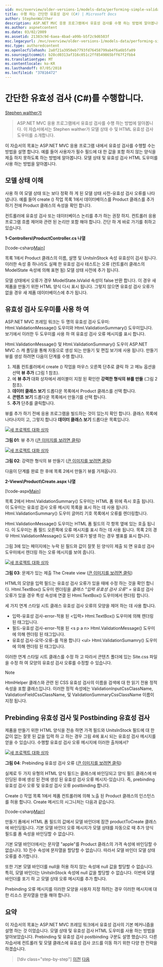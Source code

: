 ```yaml
---
uid: mvc/overview/older-versions-1/models-data/performing-simple-validation-cs
title: 수행 하는 간단한 유효성 검사 (C#) | Microsoft Docs
author: StephenWalther
description: ASP.NET MVC 응용 프로그램에서 유효성 검사를 수행 하는 방법에 알아봅니다. 이 자습서에서는 Stephen walther가 모델 상태 및 유효성 검사 HTML 도우미를 소개 하는 중...
ms.author: aspnetcontent
ms.date: 03/02/2009
ms.assetid: 21383c9d-6aea-4bad-a99b-b5f2c9d6503f
msc.legacyurl: /mvc/overview/older-versions-1/models-data/performing-simple-validation-cs
msc.type: authoredcontent
ms.openlocfilehash: 2a8f21a3950eb7793fd76458799ab4f6a6b5fa09
ms.sourcegitcommit: b28cd0313af316c051c2ff8549865bff67f2fbb4
ms.translationtype: MT
ms.contentlocale: ko-KR
ms.lasthandoff: 07/05/2018
ms.locfileid: "37816472"
---
```

<a name="performing-simple-validation-c"></a>간단한 유효성 검사 (C#)를 수행합니다.
====================
[Stephen walther가](https://github.com/StephenWalther)

> ASP.NET MVC 응용 프로그램에서 유효성 검사를 수행 하는 방법에 알아봅니다. 이 자습서에서는 Stephen walther가 모델 상태 수 및 HTML 유효성 검사 도우미를 소개합니다.


이 자습서의 목표는 ASP.NET MVC 응용 프로그램 내에서 유효성 검사를 수행할 수는 방법을 설명 합니다. 예를 들어 사용자가 필수 필드에 대 한 값을 포함 하지 않는 양식을 제출 하지 못하도록 하는 방법에 알아봅니다. 모델 상태 및 유효성 검사 HTML 도우미를 사용 하는 방법을 알아봅니다.

## <a name="understanding-model-state"></a>모델 상태 이해

사용 하 여 모델 상태 또는 보다 정확 하 게 된 모델 상태 사전-유효성 검사 오류를 나타냅니다. 예를 들어 create () 작업 목록 1에서 데이터베이스를 Product 클래스를 추가 하기 전에 Product 클래스의 속성을 확인 합니다.


컨트롤러에 유효성 검사 또는 데이터베이스 논리를 추가 하는 권장 하지. 컨트롤러 응용 프로그램 흐름 제어와 관련 된 논리만 포함 해야 합니다. 간단 하 게 바로 가기를 취하고 있습니다.


**1-Controllers\ProductController.cs 나열**

[!code-csharp[Main](performing-simple-validation-cs/samples/sample1.cs)]

목록 1에서 Product 클래스의 이름, 설명 및 UnitsInStock 속성 유효성이 검사 됩니다. 이러한 속성 중 하나라도 실패 한 유효성 검사 테스트는 오류 (컨트롤러 클래스의 ModelState 속성에 의해 표현 됨) 모델 상태 사전에 추가 됩니다.

모델 상태에서 오류가 경우 ModelState.IsValid 속성이 false 반환 합니다. 이 경우 새 제품을 만들기 위한 HTML 양식 다시 표시 됩니다. 그렇지 않으면 유효성 검사 오류가 없을 경우 새 제품 데이터베이스에 추가 됩니다.

## <a name="using-the-validation-helpers"></a>유효성 검사 도우미를 사용 하 여

ASP.NET MVC 프레임 워크는 두 명의 유효성 검사 도우미: Html.ValidationMessage() 도우미와 Html.ValidationSummary() 도우미입니다. 보기에서 이러한 두 도우미를 사용 하 여 유효성 검사 오류 메시지를 표시 합니다.

Html.ValidationMessage() 및 Html.ValidationSummary() 도우미 ASP.NET MVC 스 캐 폴딩을 통해 자동으로 생성 되는 만들기 및 편집 보기에 사용 됩니다. 만들기 뷰를 생성 하려면 다음이 단계를 수행 합니다.

1. 제품 컨트롤러에서 create () 작업을 마우스 오른쪽 단추로 클릭 하 고 메뉴 옵션을 선택 **뷰 추가** (그림 1 참조).
2. 에 **뷰 추가** 대화 상자에서 레이블이 지정 된 확인란 **강력한 형식의 뷰를 만들** (그림 2 참조).
3. **데이터 클래스 보기** 드롭다운 목록에서 Product 클래스를 선택 합니다.
4. **콘텐츠 보기** 드롭다운 목록에서 만들기를 선택 합니다.
5. **추가** 단추를 클릭합니다.


뷰를 추가 하기 전에 응용 프로그램을 빌드하는 것이 있는지 확인 합니다. 클래스 목록에 나타나지이 고, 그렇지 합니다 **데이터 클래스 보기** 드롭다운 목록입니다.


[![새 프로젝트 대화 상자](performing-simple-validation-cs/_static/image1.jpg)](performing-simple-validation-cs/_static/image1.png)

**그림 01**: 뷰 추가 ([큰 이미지를 보려면 클릭](performing-simple-validation-cs/_static/image2.png))


[![새 프로젝트 대화 상자](performing-simple-validation-cs/_static/image2.jpg)](performing-simple-validation-cs/_static/image3.png)

**그림 02**: 강력한 형식의 뷰 만들기 ([큰 이미지를 보려면 클릭](performing-simple-validation-cs/_static/image4.png))


다음이 단계를 완료 한 후에 목록 2에서 만들기 뷰를 가져옵니다.

**2-Views\Product\Create.aspx 나열**

[!code-aspx[Main](performing-simple-validation-cs/samples/sample2.aspx)]

목록 2에서 Html.ValidationSummary() 도우미는 HTML 폼 위에 즉시 호출 됩니다. 이 도우미는 유효성 검사 오류 메시지 목록을 표시 하는 데 사용 됩니다. Html.ValidationSummary() 도우미 글머리 기호 목록에서 오류를 렌더링합니다.

Html.ValidationMessage() 도우미는 HTML 폼 필드의 각 항목 옆에 있는 호출 됩니다. 이 도우미는 폼 필드 오른쪽에 오류 메시지를 표시 하는 데 사용 됩니다. 목록 2의 경우 Html.ValidationMessage() 도우미 오류가 발생 하는 경우 별표를 표시 합니다.

그림 3에 있는 페이지에는 누락 된 필드와 값이 잘못 된 양식이 제출 되 면 유효성 검사 도우미에서 렌더링 하는 오류 메시지를 보여 줍니다.


[![새 프로젝트 대화 상자](performing-simple-validation-cs/_static/image3.jpg)](performing-simple-validation-cs/_static/image5.png)

**그림 03**: 문제가 있는 제출 The Create view ([큰 이미지를 보려면 클릭](performing-simple-validation-cs/_static/image6.png))


HTML의 모양을 입력 필드는 유효성 검사 오류가 있을 때에 수정 하는 것을 확인 합니다. Html.TextBox() 도우미 렌더링을 *클래스 "입력 유효성 검사 오류" =* 유효성 검사 오류가 있을 경우 특성 속성에 연결 된 Html.TextBox() 도우미에서 렌더링 합니다.

세 가지 연계 스타일 시트 클래스 유효성 검사 오류의 모양을 제어 하는 데 사용 합니다.

- 입력-유효성 검사-error-적용 된 &lt;입력&gt; Html.TextBox() 도우미에 의해 렌더링 된 태그입니다.
- 필드-유효성 검사-error-적용 된 &lt;s p a n&gt; Html.ValidationMessage() 도우미에 의해 렌더링 된 태그입니다.
- 유효성 검사-요약-오류-를 적용 합니다 &lt;ul&gt; Html.ValidationSumamry() 도우미에 의해 렌더링 된 태그입니다.

이러한 연계 스타일 시트 클래스를 수정 하 고 따라서 콘텐츠 폴더에 있는 Site.css 파일을 수정 하 여 모양의 유효성 검사 오류를 수정할 수 있습니다.

> [!NOTE] 
> 
> HtmlHelper 클래스와 관련 된 CSS 유효성 검사의 이름을 검색에 대 한 읽기 전용 정적 속성을 포함 클래스입니다. 이러한 정적 속성에는 ValidationInputCssClassName, ValidationFieldCssClassName, 및 ValidationSummaryCssClassName 이름이 지정 됩니다.


## <a name="prebinding-validation-and-postbinding-validation"></a>Prebinding 유효성 검사 및 Postbinding 유효성 검사

제품을 만들기 위한 HTML 양식을 전송 하면 가격 필드와 UnitsInStock 필드에 대 한 값이 없는 잘못 된 값을 입력 하 고 하는 경우 그림 4에 표시 되는 유효성 검사 메시지를 얻을 수 있습니다. 수행할 유효성 검사 오류 메시지에 이러한 출처에서?


[![새 프로젝트 대화 상자](performing-simple-validation-cs/_static/image4.jpg)](performing-simple-validation-cs/_static/image7.png)

**그림 04**: Prebinding 유효성 검사 오류 ([큰 이미지를 보려면 클릭](performing-simple-validation-cs/_static/image8.png))


실제로 두 가지 유형의 HTML 양식 필드는 클래스에 바인딩되고 양식 필드 클래스에 바인딩된 후에 생성 된 전에 생성 된 유효성 검사 오류 메시지-있습니다. 즉, prebinding 유효성 검사 오류 및 유효성 검사 오류 postbinding 합니다.

Create () 작업 목록 1에서 제품 컨트롤러에 의해 노출 된 Product 클래스의 인스턴스를 허용 합니다. Create 메서드의 시그니처는 다음과 같습니다.

[!code-csharp[Main](performing-simple-validation-cs/samples/sample3.cs)]

만들기 폼에서 HTML 폼 필드의 값에서 모델 바인더에 잠깐 productToCreate 클래스에 바인딩됩니다. 기본 모델 바인더 오류 메시지가 모델 상태를 자동으로 때 추가 양식 필드를 폼 속성을 바인딩할 수 없습니다.

기본 모델 바인더에서는 문자열 "apple"를 Product 클래스의 가격 속성에 바인딩할 수 없습니다. 10 진수 속성에 문자열을 할당할 수 없습니다. 따라서 모델 바인더 모델 상태 오류를 추가합니다.

또한 기본 모델 바인더를 null을 허용 하지 않는 속성에 null 값을 할당할 수 없습니다. 특히, 모델 바인더는 UnitsInStock 속성에 null 값을 할당할 수 없습니다. 이번에 모델 바인더를 포기 하 고 모델 상태 오류 메시지를 추가 합니다.

Prebinding 오류 메시지를 이러한 모양을 사용자 지정 하려는 경우 이러한 메시지에 대 한 리소스 문자열을 만들 해야 합니다.

## <a name="summary"></a>요약

이 자습서의 목표는 ASP.NET MVC 프레임 워크에서 유효성 검사의 기본 메커니즘을 설명 하는 것 이었습니다. 모델 상태 및 유효성 검사 HTML 도우미를 사용 하는 방법을 알아보았습니다. Prebinding 및 유효성 검사 postbinding 구분도 설명 했습니다. 다른 자습서에 컨트롤러 및 모델 클래스에 유효성 검사 코드를 이동 하기 위한 다양 한 전략을 하겠습니다.

> [!div class="step-by-step"]
> [이전](displaying-a-table-of-database-data-cs.md)
> [다음](validating-with-the-idataerrorinfo-interface-cs.md)
